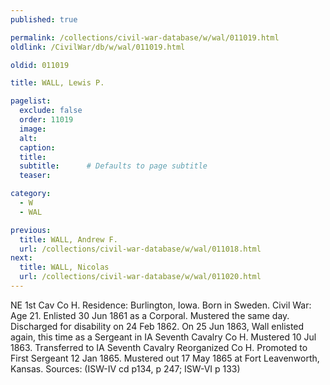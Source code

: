 ```yaml
---
published: true

permalink: /collections/civil-war-database/w/wal/011019.html
oldlink: /CivilWar/db/w/wal/011019.html

oldid: 011019

title: WALL, Lewis P.

pagelist:
  exclude: false
  order: 11019
  image: 
  alt:
  caption:
  title:
  subtitle:      # Defaults to page subtitle
  teaser:

category: 
  - W 
  - WAL

previous:
  title: WALL, Andrew F.
  url: /collections/civil-war-database/w/wal/011018.html  
next:
  title: WALL, Nicolas
  url: /collections/civil-war-database/w/wal/011020.html   
---
```

NE 1st Cav Co H. Residence: Burlington, Iowa. Born in Sweden. Civil War: Age 21. Enlisted 30 Jun 1861 as a Corporal. Mustered the same day. Discharged for disability on 24 Feb 1862. On 25 Jun 1863, Wall enlisted again, this time as a Sergeant in IA Seventh Cavalry Co H. Mustered 10 Jul 1863. Transferred to IA Seventh Cavalry Reorganized Co H. Promoted to First Sergeant 12 Jan 1865. Mustered out 17 May 1865 at Fort Leavenworth, Kansas. Sources: (ISW-IV cd p134, p 247; ISW-VI p 133)